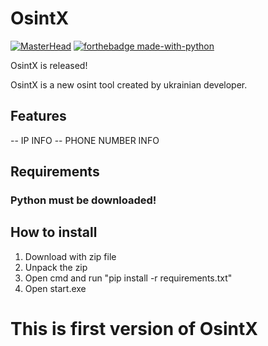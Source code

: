 # OsintX
[![MasterHead](https://lh3.googleusercontent.com/pw/AIL4fc--x0nIUEt4DBMz9wx04kSXeJ51Mcm-u-CcwmDkpLkrI0s9GGPCI0brxg13TNAszPs2NPpsCAE5BUDelFxEg1_E3vHNpbxHzGx5hwa21EdPfL3VcHIqi-c8GqBgSRujhzOzrZwiW3P5DoKriGQIXI21rh1fM7Rnr5tn4CZNK9jGP7rDWb7qCnaV_j4dibnSdzFzknXazGEe91jrZiYRRaxJQi9vErx6cQE30DIqJmebzbZ0MXcY_Nd91UZwVg5wOTOpcMdxtMEzznUfZ5YO8Ky_8aLx9_fyP8A3_IGIgDfE2tmMWsTRBXNNyzMjcaptlvmLcztYjIMn15r65EYY5olsxKeF1p6C0QDBuDEZ5r1bCnY7zIyKTmgxTGCw4leAXlbKP2NgY73X4NNMUhv4Tork0BJ4rTT8xq5VrZDFnLgD8m6jYNqLrEbEYceArJZd1n_3K2g89lcr3Y8aQKk83jNG1R8Q0jhy9nkU7tpoPB1SCJqraf0H2K1CMOHiCcqD9tc0GzRkSOtyqFQmkBM8cP4uvqsd0MrtLTuwADf5jVnXWreeNYH_7j73r4F8zTndWC_YJ1-2pCV7hibPDfDnaNXiLtoHIE_fo9MqNOQ2RhSImZ2PtXlITrlvwjk1eRM7dbcXKvTMdPqwK5kd-0IhrLBrKzPmrDqyAhRz3nsqbMKW9z8c25j1JA9MHVrk4SGeuV48XRbixH9ZTAa8EtgDR-5fj58jJUzrPvAR8w5i7YPRRUs8qRmJ98qh6iPkY2T_zIq3ZfjQES50rQkBqJgxNiBb2azD-RQQfsra_NSh2LXIEyJwiLmrggU4eU5bVaOXUlj8gUC42P179D8hyEjey4N6fHbhcYmTF4vYbmXmvKGFYwirG2ibNvoKYUgzMwn4Pel1VVT3vgQNRxmofEzD8ad_CQ=w1600-h633-s-no?authuser=0)](https://github.com/IArepetsky)
[![forthebadge made-with-python](http://ForTheBadge.com/images/badges/made-with-python.svg)](https://www.python.org/)

OsintX is released!


OsintX is a new osint tool created by ukrainian developer.

## Features

-- IP INFO
-- PHONE NUMBER INFO

## Requirements

### Python must be downloaded!

## How to install

1. Download with zip file
2. Unpack the zip
3. Open cmd and run "pip install -r requirements.txt"
4. Open start.exe

# This is first version of OsintX
